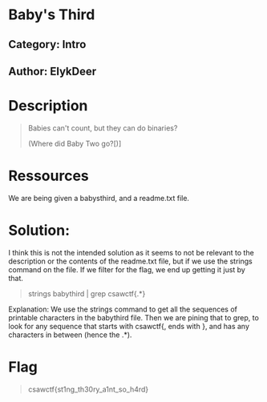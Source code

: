 # Baby's Third
## Category: Intro
## Author: ElykDeer

# Description

>Babies can't count, but they can do binaries?
>
>(Where did Baby Two go?[)]

# Ressources

We are being given a babysthird, and a readme.txt file.

# Solution:

I think this is not the intended solution as it seems to not be relevant to the description or the contents of the readme.txt file, but if we use the strings command on the file. If we filter for the flag, we end up getting it just by that.

>strings babythird | grep csawctf{.*}

Explanation: We use the strings command to get all the sequences of printable characters in the babythird file. Then we are pining that to grep, to look for any sequence that starts with csawctf{, ends with }, and has any characters in between (hence the .*).

# Flag

>csawctf{st1ng_th30ry_a1nt_so_h4rd}
